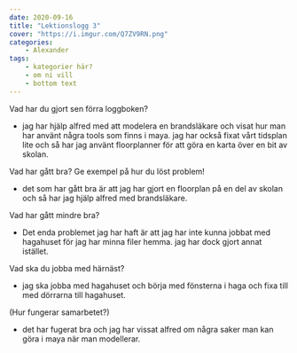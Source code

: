 ```yaml
---
date: 2020-09-16
title: "Lektionslogg 3"
cover: "https://i.imgur.com/Q7ZV9RN.png"
categories: 
    - Alexander 
tags:
    - kategorier här?
    - om ni vill
    - bottom text
---
```



Vad har du gjort sen förra loggboken?
- jag har hjälp alfred med att modelera en brandsläkare och visat hur man har använt några tools som finns i maya. jag har också fixat vårt tidsplan lite och så har jag använt
floorplanner för att göra en karta över en bit av skolan.

Vad har gått bra? Ge exempel på hur du löst problem!
- det som har gått bra är att jag har gjort en floorplan på en del av skolan och så har jag hjälp alfred med brandsläkare.

Vad har gått mindre bra? 
- Det enda problemet jag har haft är att jag har inte kunna jobbat med hagahuset för jag har minna filer hemma. jag har dock gjort annat istället. 

Vad ska du jobba med härnäst?
- jag ska jobba med hagahuset och börja med fönsterna i haga och fixa till med dörrarna till hagahuset.

(Hur fungerar samarbetet?)
- det har fugerat bra och jag har vissat alfred om några saker man kan göra i maya när man modellerar.
